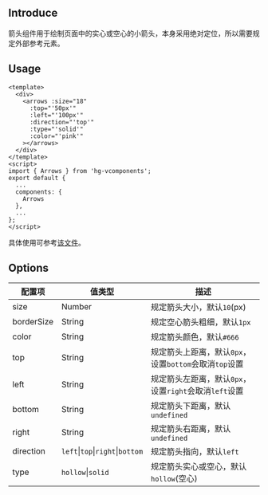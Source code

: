 ## Introduce
箭头组件用于绘制页面中的实心或空心的小箭头，本身采用绝对定位，所以需要规定外部参考元素。

## Usage
```
<template>
  <div>
    <arrows :size="18"
      :top="'50px'"
      :left="'100px'"
      :direction="'top'"
      :type="'solid'"
      :color="'pink'"
    ></arrows>
  </div>
</template>
<script>
import { Arrows } from 'hg-vcomponents';
export default {
  ...
  components: {
    Arrows
  },
  ...
};
</script>
```
具体使用可参考[该文件](../../examples/arrows.vue)。

## Options
配置项 | 值类型 | 描述
--- | --- | ---
size | Number | 规定箭头大小，默认`10`(px)
borderSize | String | 规定空心箭头粗细，默认`1px`
color | String | 规定箭头颜色，默认`#666`
top | String | 规定箭头上距离，默认`0px`，设置`bottom`会取消`top`设置
left | String | 规定箭头左距离，默认`0px`，设置`right`会取消`left`设置
bottom | String | 规定箭头下距离，默认`undefined`
right | String | 规定箭头右距离，默认`undefined`
direction | `left`\|`top`\|`right`\|`bottom` | 规定箭头指向，默认`left`
type | `hollow`\|`solid` | 规定箭头实心或空心，默认`hollow`(空心)
